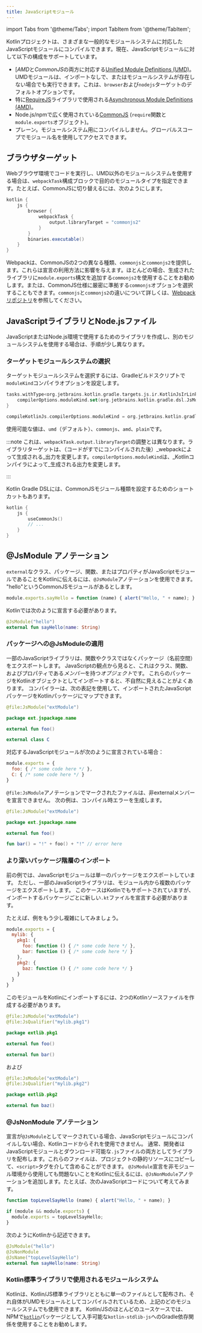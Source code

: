 ```yaml
---
title: JavaScriptモジュール
---
```

import Tabs from '@theme/Tabs';
import TabItem from '@theme/TabItem';

Kotlinプロジェクトは、さまざまな一般的なモジュールシステムに対応したJavaScriptモジュールにコンパイルできます。現在、JavaScriptモジュールに対して以下の構成をサポートしています。

- [*AMD*と*CommonJS*の両方に対応する[Unified Module Definitions (UMD)](https://github.com/umdjs/umd)。
    UMDモジュールは、インポートなしで、またはモジュールシステムが存在しない場合でも実行できます。これは、`browser`および`nodejs`ターゲットのデフォルトオプションです。
- 特に[RequireJS](https://requirejs.org/)ライブラリで使用される[Asynchronous Module Definitions (AMD)](https://github.com/amdjs/amdjs-api/wiki/AMD)。
- Node.js/npmで広く使用されている[CommonJS](http://wiki.commonjs.org/wiki/Modules/1.1)
   (`require`関数と`module.exports`オブジェクト)。
- プレーン。モジュールシステム用にコンパイルしません。グローバルスコープでモジュール名を使用してアクセスできます。

## ブラウザターゲット

Webブラウザ環境でコードを実行し、UMD以外のモジュールシステムを使用する場合は、`webpackTask`構成ブロックで目的のモジュールタイプを指定できます。たとえば、CommonJSに切り替えるには、次のようにします。

```groovy
kotlin {
    js {
        browser {
            webpackTask {
                output.libraryTarget = "commonjs2"
            }
        }
        binaries.executable()
    }
}

```

Webpackは、CommonJSの2つの異なる種類、`commonjs`と`commonjs2`を提供します。これらは宣言の利用方法に影響を与えます。ほとんどの場合、生成されたライブラリに`module.exports`構文を追加する`commonjs2`を使用することをお勧めします。または、CommonJS仕様に厳密に準拠する`commonjs`オプションを選択することもできます。`commonjs`と`commonjs2`の違いについて詳しくは、[Webpackリポジトリ](https://github.com/webpack/webpack/issues/1114)を参照してください。

## JavaScriptライブラリとNode.jsファイル

JavaScriptまたはNode.js環境で使用するためのライブラリを作成し、別のモジュールシステムを使用する場合は、手順が少し異なります。

### ターゲットモジュールシステムの選択

ターゲットモジュールシステムを選択するには、Gradleビルドスクリプトで`moduleKind`コンパイラオプションを設定します。

<Tabs groupId="build-script">
<TabItem value="kotlin" label="Kotlin" default>

```kotlin
tasks.withType<org.jetbrains.kotlin.gradle.targets.js.ir.KotlinJsIrLink> {
    compilerOptions.moduleKind.set(org.jetbrains.kotlin.gradle.dsl.JsModuleKind.MODULE_COMMONJS)
}
```

</TabItem>
<TabItem value="groovy" label="Groovy" default>

```groovy
compileKotlinJs.compilerOptions.moduleKind = org.jetbrains.kotlin.gradle.dsl.JsModuleKind.MODULE_COMMONJS
```

</TabItem>
</Tabs>

使用可能な値は、`umd`（デフォルト）、`commonjs`、`amd`、`plain`です。

:::note
これは、`webpackTask.output.libraryTarget`の調整とは異なります。ライブラリターゲットは、（コードがすでにコンパイルされた後）_webpackによって生成される_出力を変更します。`compilerOptions.moduleKind`は、_Kotlinコンパイラによって_生成される出力を変更します。

:::

Kotlin Gradle DSLには、CommonJSモジュール種類を設定するためのショートカットもあります。

```kotlin
kotlin {
    js {
        useCommonJs()
        // ...
    }
}
```

## @JsModule アノテーション

`external`なクラス、パッケージ、関数、またはプロパティがJavaScriptモジュールであることをKotlinに伝えるには、`@JsModule`アノテーションを使用できます。 "hello"というCommonJSモジュールがあるとします。

```javascript
module.exports.sayHello = function (name) { alert("Hello, " + name); }
```

Kotlinでは次のように宣言する必要があります。

```kotlin
@JsModule("hello")
external fun sayHello(name: String)
```

### パッケージへの@JsModuleの適用

一部のJavaScriptライブラリは、関数やクラスではなくパッケージ（名前空間）をエクスポートします。
JavaScriptの観点から見ると、これはクラス、関数、およびプロパティである*メンバー*を持つ*オブジェクト*です。
これらのパッケージをKotlinオブジェクトとしてインポートすると、不自然に見えることがよくあります。
コンパイラーは、次の表記を使用して、インポートされたJavaScriptパッケージをKotlinパッケージにマップできます。

```kotlin
@file:JsModule("extModule")

package ext.jspackage.name

external fun foo()

external class C
```

対応するJavaScriptモジュールが次のように宣言されている場合：

```javascript
module.exports = {
  foo: { /* some code here */ },
  C: { /* some code here */ }
}
```

`@file:JsModule`アノテーションでマークされたファイルは、非externalメンバーを宣言できません。
次の例は、コンパイル時エラーを生成します。

```kotlin
@file:JsModule("extModule")

package ext.jspackage.name

external fun foo()

fun bar() = "!" + foo() + "!" // error here
```

### より深いパッケージ階層のインポート

前の例では、JavaScriptモジュールは単一のパッケージをエクスポートしています。
ただし、一部のJavaScriptライブラリは、モジュール内から複数のパッケージをエクスポートします。
このケースはKotlinでもサポートされていますが、インポートするパッケージごとに新しい`.kt`ファイルを宣言する必要があります。

たとえば、例をもう少し複雑にしてみましょう。

```javascript
module.exports = {
  mylib: {
    pkg1: {
      foo: function () { /* some code here */ },
      bar: function () { /* some code here */ }
    },
    pkg2: {
      baz: function () { /* some code here */ }
    }
  }
}
```

このモジュールをKotlinにインポートするには、2つのKotlinソースファイルを作成する必要があります。

```kotlin
@file:JsModule("extModule")
@file:JsQualifier("mylib.pkg1")

package extlib.pkg1

external fun foo()

external fun bar()
```

および

```kotlin
@file:JsModule("extModule")
@file:JsQualifier("mylib.pkg2")

package extlib.pkg2

external fun baz()
```

### @JsNonModule アノテーション

宣言が`@JsModule`としてマークされている場合、JavaScriptモジュールにコンパイルしない場合、Kotlinコードからそれを使用できません。
通常、開発者はJavaScriptモジュールとダウンロード可能な`.js`ファイルの両方としてライブラリを配布します。これらのファイルは、プロジェクトの静的リソースにコピーして、`<script>`タグを介して含めることができます。 `@JsModule`宣言を非モジュール環境から使用しても問題ないことをKotlinに伝えるには、`@JsNonModule`アノテーションを追加します。たとえば、次のJavaScriptコードについて考えてみます。

```javascript
function topLevelSayHello (name) { alert("Hello, " + name); }

if (module && module.exports) {
  module.exports = topLevelSayHello;
}
```

次のようにKotlinから記述できます。

```kotlin
@JsModule("hello")
@JsNonModule
@JsName("topLevelSayHello")
external fun sayHello(name: String)
```

### Kotlin標準ライブラリで使用されるモジュールシステム

Kotlinは、Kotlin/JS標準ライブラリとともに単一のファイルとして配布され、それ自体がUMDモジュールとしてコンパイルされているため、上記のどのモジュールシステムでも使用できます。 Kotlin/JSのほとんどのユースケースでは、NPMで[`kotlin`](https://www.npmjs.com/package/kotlin)パッケージとして入手可能な`kotlin-stdlib-js`へのGradle依存関係を使用することをお勧めします。